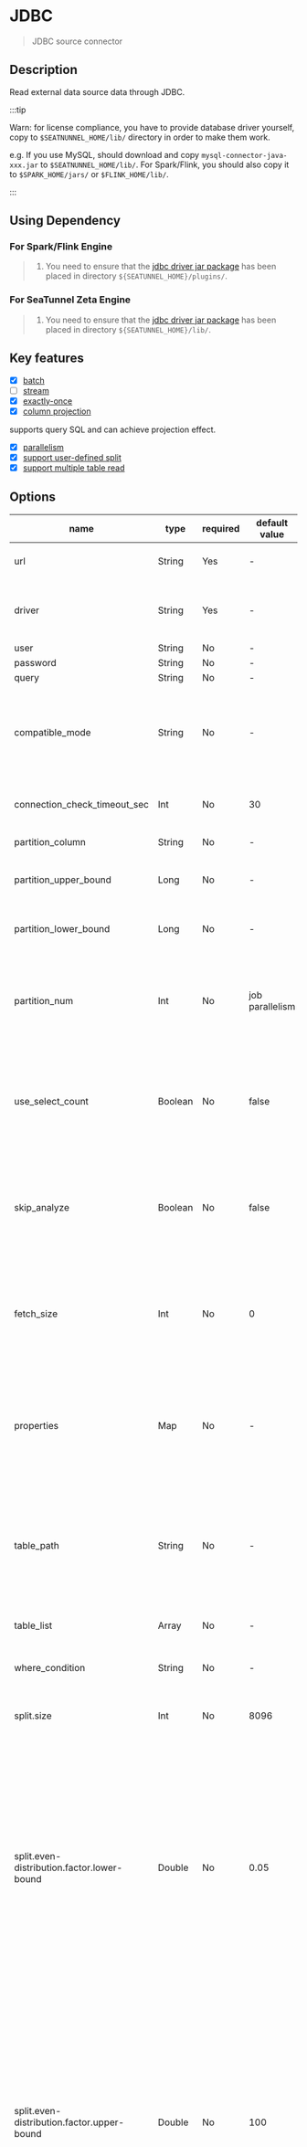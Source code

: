 # JDBC

> JDBC source connector

## Description

Read external data source data through JDBC.

:::tip

Warn: for license compliance, you have to provide database driver yourself, copy to `$SEATNUNNEL_HOME/lib/` directory in order to make them work.

e.g. If you use MySQL, should download and copy `mysql-connector-java-xxx.jar` to `$SEATNUNNEL_HOME/lib/`. For Spark/Flink, you should also copy it to `$SPARK_HOME/jars/` or `$FLINK_HOME/lib/`.

:::

## Using Dependency

### For Spark/Flink Engine

> 1. You need to ensure that the [jdbc driver jar package](https://mvnrepository.com/artifact/mysql/mysql-connector-java) has been placed in directory `${SEATUNNEL_HOME}/plugins/`.

### For SeaTunnel Zeta Engine

> 1. You need to ensure that the [jdbc driver jar package](https://mvnrepository.com/artifact/mysql/mysql-connector-java) has been placed in directory `${SEATUNNEL_HOME}/lib/`.

## Key features

- [x] [batch](../../concept/connector-v2-features.md)
- [ ] [stream](../../concept/connector-v2-features.md)
- [x] [exactly-once](../../concept/connector-v2-features.md)
- [x] [column projection](../../concept/connector-v2-features.md)

supports query SQL and can achieve projection effect.

- [x] [parallelism](../../concept/connector-v2-features.md)
- [x] [support user-defined split](../../concept/connector-v2-features.md)
- [x] [support multiple table read](../../concept/connector-v2-features.md)

## Options

|                    name                    |  type   | required |  default value  |                                                                                                                                                                                                                                                                                                                    description                                                                                                                                                                                                                                                                                                                     |
|--------------------------------------------|---------|----------|-----------------|----------------------------------------------------------------------------------------------------------------------------------------------------------------------------------------------------------------------------------------------------------------------------------------------------------------------------------------------------------------------------------------------------------------------------------------------------------------------------------------------------------------------------------------------------------------------------------------------------------------------------------------------------|
| url                                        | String  | Yes      | -               | The URL of the JDBC connection. Refer to a case: jdbc:postgresql://localhost/test                                                                                                                                                                                                                                                                                                                                                                                                                                                                                                                                                                  |
| driver                                     | String  | Yes      | -               | The jdbc class name used to connect to the remote data source, if you use MySQL the value is `com.mysql.cj.jdbc.Driver`.                                                                                                                                                                                                                                                                                                                                                                                                                                                                                                                           |
| user                                       | String  | No       | -               | userName                                                                                                                                                                                                                                                                                                                                                                                                                                                                                                                                                                                                                                           |
| password                                   | String  | No       | -               | password                                                                                                                                                                                                                                                                                                                                                                                                                                                                                                                                                                                                                                           |
| query                                      | String  | No       | -               | Query statement                                                                                                                                                                                                                                                                                                                                                                                                                                                                                                                                                                                                                                    |
| compatible_mode                            | String  | No       | -               | The compatible mode of database, required when the database supports multiple compatible modes. For example, when using OceanBase database, you need to set it to 'mysql' or 'oracle'.                                                                                                                                                                                                                                                                                                                                                                                                                                                             |
| connection_check_timeout_sec               | Int     | No       | 30              | The time in seconds to wait for the database operation used to validate the connection to complete.                                                                                                                                                                                                                                                                                                                                                                                                                                                                                                                                                |
| partition_column                           | String  | No       | -               | The column name for split data.                                                                                                                                                                                                                                                                                                                                                                                                                                                                                                                                                                                                                    |
| partition_upper_bound                      | Long    | No       | -               | The partition_column max value for scan, if not set SeaTunnel will query database get max value.                                                                                                                                                                                                                                                                                                                                                                                                                                                                                                                                                   |
| partition_lower_bound                      | Long    | No       | -               | The partition_column min value for scan, if not set SeaTunnel will query database get min value.                                                                                                                                                                                                                                                                                                                                                                                                                                                                                                                                                   |
| partition_num                              | Int     | No       | job parallelism | Not recommended for use, The correct approach is to control the number of split through `split.size`<br/> How many splits do we need to split into, only support positive integer. default value is job parallelism.                                                                                                                                                                                                                                                                                                                                                                                                                               |
| use_select_count                           | Boolean | No       | false           | Use select count for table count rather then other methods in dynamic chunk split stage. This is currently only available for jdbc-oracle.In this scenario, select count directly is used when it is faster to update statistics using sql from analysis table                                                                                                                                                                                                                                                                                                                                                                                     |
| skip_analyze                               | Boolean | No       | false           | Skip the analysis of table count in dynamic chunk split stage. This is currently only available for jdbc-oracle.In this scenario, you schedule analysis table sql to update related table statistics periodically or your table data does not change frequently                                                                                                                                                                                                                                                                                                                                                                                    |
| fetch_size                                 | Int     | No       | 0               | For queries that return a large number of objects, you can configure the row fetch size used in the query to improve performance by reducing the number database hits required to satisfy the selection criteria. Zero means use jdbc default value.                                                                                                                                                                                                                                                                                                                                                                                               |
| properties                                 | Map     | No       | -               | Additional connection configuration parameters,when properties and URL have the same parameters, the priority is determined by the <br/>specific implementation of the driver. For example, in MySQL, properties take precedence over the URL.                                                                                                                                                                                                                                                                                                                                                                                                     |
| table_path                                 | String  | No       | -               | The path to the full path of table, you can use this configuration instead of `query`. <br/>examples: <br/>`- mysql: "testdb.table1" `<br/>`- oracle: "test_schema.table1" `<br/>`- sqlserver: "testdb.test_schema.table1"` <br/>`- postgresql: "testdb.test_schema.table1"`  <br/>`- iris: "test_schema.table1"`                                                                                                                                                                                                                                                                                                                                  |
| table_list                                 | Array   | No       | -               | The list of tables to be read, you can use this configuration instead of `table_path`                                                                                                                                                                                                                                                                                                                                                                                                                                                                                                                                                              |
| where_condition                            | String  | No       | -               | Common row filter conditions for all tables/queries, must start with `where`. for example `where id > 100`                                                                                                                                                                                                                                                                                                                                                                                                                                                                                                                                         |
| split.size                                 | Int     | No       | 8096            | How many rows in one split, captured tables are split into multiple splits when read of table.                                                                                                                                                                                                                                                                                                                                                                                                                                                                                                                                                     |
| split.even-distribution.factor.lower-bound | Double  | No       | 0.05            | Not recommended for use.<br/> The lower bound of the chunk key distribution factor. This factor is used to determine whether the table data is evenly distributed. If the distribution factor is calculated to be greater than or equal to this lower bound (i.e., (MAX(id) - MIN(id) + 1) / row count), the table chunks would be optimized for even distribution. Otherwise, if the distribution factor is less, the table will be considered as unevenly distributed and the sampling-based sharding strategy will be used if the estimated shard count exceeds the value specified by `sample-sharding.threshold`. The default value is 0.05.  |
| split.even-distribution.factor.upper-bound | Double  | No       | 100             | Not recommended for use.<br/> The upper bound of the chunk key distribution factor. This factor is used to determine whether the table data is evenly distributed. If the distribution factor is calculated to be less than or equal to this upper bound (i.e., (MAX(id) - MIN(id) + 1) / row count), the table chunks would be optimized for even distribution. Otherwise, if the distribution factor is greater, the table will be considered as unevenly distributed and the sampling-based sharding strategy will be used if the estimated shard count exceeds the value specified by `sample-sharding.threshold`. The default value is 100.0. |
| split.sample-sharding.threshold            | Int     | No       | 1000            | This configuration specifies the threshold of estimated shard count to trigger the sample sharding strategy. When the distribution factor is outside the bounds specified by `chunk-key.even-distribution.factor.upper-bound` and `chunk-key.even-distribution.factor.lower-bound`, and the estimated shard count (calculated as approximate row count / chunk size) exceeds this threshold, the sample sharding strategy will be used. This can help to handle large datasets more efficiently. The default value is 1000 shards.                                                                                                                 |
| split.inverse-sampling.rate                | Int     | No       | 1000            | The inverse of the sampling rate used in the sample sharding strategy. For example, if this value is set to 1000, it means a 1/1000 sampling rate is applied during the sampling process. This option provides flexibility in controlling the granularity of the sampling, thus affecting the final number of shards. It's especially useful when dealing with very large datasets where a lower sampling rate is preferred. The default value is 1000.                                                                                                                                                                                            |
| common-options                             |         | No       | -               | Source plugin common parameters, please refer to [Source Common Options](common-options.md) for details.                                                                                                                                                                                                                                                                                                                                                                                                                                                                                                                                           |

## Parallel Reader

The JDBC Source connector supports parallel reading of data from tables. SeaTunnel will use certain rules to split the data in the table, which will be handed over to readers for reading. The number of readers is determined by the `parallelism` option.

**Split Key Rules:**

1. If `partition_column` is not null, It will be used to calculate split. The column must in **Supported split data type**.
2. If `partition_column` is null, seatunnel will read the schema from table and get the Primary Key and Unique Index. If there are more than one column in Primary Key and Unique Index, The first column which in the **supported split data type** will be used to split data. For example, the table have Primary Key(nn guid, name varchar), because `guid` id not in **supported split data type**, so the column `name` will be used to split data.

**Supported split data type:**
* String
* Number(int, bigint, decimal, ...)
* Date

## tips

> If the table can not be split(for example, table have no Primary Key or Unique Index, and `partition_column` is not set), it will run in single concurrency.
>
> Use `table_path` to replace `query` for single table reading. If you need to read multiple tables, use `table_list`.

## appendix

there are some reference value for params above.

|    datasource     |                       driver                        |                                  url                                   |                                                             maven                                                             |
|-------------------|-----------------------------------------------------|------------------------------------------------------------------------|-------------------------------------------------------------------------------------------------------------------------------|
| mysql             | com.mysql.cj.jdbc.Driver                            | jdbc:mysql://localhost:3306/test                                       | https://mvnrepository.com/artifact/mysql/mysql-connector-java                                                                 |
| postgresql        | org.postgresql.Driver                               | jdbc:postgresql://localhost:5432/postgres                              | https://mvnrepository.com/artifact/org.postgresql/postgresql                                                                  |
| dm                | dm.jdbc.driver.DmDriver                             | jdbc:dm://localhost:5236                                               | https://mvnrepository.com/artifact/com.dameng/DmJdbcDriver18                                                                  |
| phoenix           | org.apache.phoenix.queryserver.client.Driver        | jdbc:phoenix:thin:url=http://localhost:8765;serialization=PROTOBUF     | https://mvnrepository.com/artifact/com.aliyun.phoenix/ali-phoenix-shaded-thin-client                                          |
| sqlserver         | com.microsoft.sqlserver.jdbc.SQLServerDriver        | jdbc:sqlserver://localhost:1433                                        | https://mvnrepository.com/artifact/com.microsoft.sqlserver/mssql-jdbc                                                         |
| oracle            | oracle.jdbc.OracleDriver                            | jdbc:oracle:thin:@localhost:1521/xepdb1                                | https://mvnrepository.com/artifact/com.oracle.database.jdbc/ojdbc8                                                            |
| sqlite            | org.sqlite.JDBC                                     | jdbc:sqlite:test.db                                                    | https://mvnrepository.com/artifact/org.xerial/sqlite-jdbc                                                                     |
| gbase8a           | com.gbase.jdbc.Driver                               | jdbc:gbase://e2e_gbase8aDb:5258/test                                   | https://www.gbase8.cn/wp-content/uploads/2020/10/gbase-connector-java-8.3.81.53-build55.5.7-bin_min_mix.jar                   |
| starrocks         | com.mysql.cj.jdbc.Driver                            | jdbc:mysql://localhost:3306/test                                       | https://mvnrepository.com/artifact/mysql/mysql-connector-java                                                                 |
| db2               | com.ibm.db2.jcc.DB2Driver                           | jdbc:db2://localhost:50000/testdb                                      | https://mvnrepository.com/artifact/com.ibm.db2.jcc/db2jcc/db2jcc4                                                             |
| tablestore        | com.alicloud.openservices.tablestore.jdbc.OTSDriver | "jdbc:ots:http s://myinstance.cn-hangzhou.ots.aliyuncs.com/myinstance" | https://mvnrepository.com/artifact/com.aliyun.openservices/tablestore-jdbc                                                    |
| saphana           | com.sap.db.jdbc.Driver                              | jdbc:sap://localhost:39015                                             | https://mvnrepository.com/artifact/com.sap.cloud.db.jdbc/ngdbc                                                                |
| doris             | com.mysql.cj.jdbc.Driver                            | jdbc:mysql://localhost:3306/test                                       | https://mvnrepository.com/artifact/mysql/mysql-connector-java                                                                 |
| teradata          | com.teradata.jdbc.TeraDriver                        | jdbc:teradata://localhost/DBS_PORT=1025,DATABASE=test                  | https://mvnrepository.com/artifact/com.teradata.jdbc/terajdbc                                                                 |
| Snowflake         | net.snowflake.client.jdbc.SnowflakeDriver           | jdbc&#58;snowflake://<account_name>.snowflakecomputing.com             | https://mvnrepository.com/artifact/net.snowflake/snowflake-jdbc                                                               |
| Redshift          | com.amazon.redshift.jdbc42.Driver                   | jdbc:redshift://localhost:5439/testdb?defaultRowFetchSize=1000         | https://mvnrepository.com/artifact/com.amazon.redshift/redshift-jdbc42                                                        |
| Vertica           | com.vertica.jdbc.Driver                             | jdbc:vertica://localhost:5433                                          | https://repo1.maven.org/maven2/com/vertica/jdbc/vertica-jdbc/12.0.3-0/vertica-jdbc-12.0.3-0.jar                               |
| Kingbase          | com.kingbase8.Driver                                | jdbc:kingbase8://localhost:54321/db_test                               | https://repo1.maven.org/maven2/cn/com/kingbase/kingbase8/8.6.0/kingbase8-8.6.0.jar                                            |
| OceanBase         | com.oceanbase.jdbc.Driver                           | jdbc:oceanbase://localhost:2881                                        | https://repo1.maven.org/maven2/com/oceanbase/oceanbase-client/2.4.3/oceanbase-client-2.4.3.jar                                |
| Hive              | org.apache.hive.jdbc.HiveDriver                     | jdbc:hive2://localhost:10000                                           | https://repo1.maven.org/maven2/org/apache/hive/hive-jdbc/3.1.3/hive-jdbc-3.1.3-standalone.jar                                 |
| xugu              | com.xugu.cloudjdbc.Driver                           | jdbc:xugu://localhost:5138                                             | https://repo1.maven.org/maven2/com/xugudb/xugu-jdbc/12.2.0/xugu-jdbc-12.2.0.jar                                               |
| InterSystems IRIS | com.intersystems.jdbc.IRISDriver                    | jdbc:IRIS://localhost:1972/%SYS                                        | https://raw.githubusercontent.com/intersystems-community/iris-driver-distribution/main/JDBC/JDK18/intersystems-jdbc-3.8.4.jar |
| Presto            | io.prestosql.jdbc.PrestoDriver                      | jdbc:presto://host:port/catalog                                        | https://mvnrepository.com/artifact/com.facebook.presto/presto-jdbc                                                            |
| Trino             | io.trino.jdbc.TrinoDriver                           | jdbc:trino://host:port/catalog                                         | https://mvnrepository.com/artifact/io.trino/trino-jdbc                                                                        |

## Example

### simple

#### Case 1

```
Jdbc {
    url = "jdbc:mysql://localhost/test?serverTimezone=GMT%2b8"
    driver = "com.mysql.cj.jdbc.Driver"
    connection_check_timeout_sec = 100
    user = "root"
    password = "123456"
    query = "select * from type_bin"
}
```

#### Case 2 Use the select count(*) instead of analysis table for count table rows in dynamic chunk split stage

```
Jdbc {
    url = "jdbc:mysql://localhost/test?serverTimezone=GMT%2b8"
    driver = "com.mysql.cj.jdbc.Driver"
    connection_check_timeout_sec = 100
    user = "root"
    password = "123456"
    use_select_count = true 
    query = "select * from type_bin"
}
```

#### Case 3 Use the select NUM_ROWS from all_tables for the table rows but skip the analyze table.

```
Jdbc {
    url = "jdbc:mysql://localhost/test?serverTimezone=GMT%2b8"
    driver = "com.mysql.cj.jdbc.Driver"
    connection_check_timeout_sec = 100
    user = "root"
    password = "123456"
    skip_analyze = true 
    query = "select * from type_bin"
}
```

### parallel by partition_column

```
env {
  parallelism = 10
  job.mode = "BATCH"
}
source {
    Jdbc {
        url = "jdbc:mysql://localhost/test?serverTimezone=GMT%2b8"
        driver = "com.mysql.cj.jdbc.Driver"
        connection_check_timeout_sec = 100
        user = "root"
        password = "123456"
        query = "select * from type_bin"
        partition_column = "id"
        split.size = 10000
        # Read start boundary
        #partition_lower_bound = ...
        # Read end boundary
        #partition_upper_bound = ...
    }
}

sink {
  Console {}
}
```

### Parallel Boundary:

> It is more efficient to specify the data within the upper and lower bounds of the query. It is more efficient to read your data source according to the upper and lower boundaries you configured.

```
source {
    Jdbc {
        url = "jdbc:mysql://localhost:3306/test?serverTimezone=GMT%2b8&useUnicode=true&characterEncoding=UTF-8&rewriteBatchedStatements=true"
        driver = "com.mysql.cj.jdbc.Driver"
        connection_check_timeout_sec = 100
        user = "root"
        password = "123456"
        # Define query logic as required
        query = "select * from type_bin"
        partition_column = "id"
        # Read start boundary
        partition_lower_bound = 1
        # Read end boundary
        partition_upper_bound = 500
        partition_num = 10
        properties {
         useSSL=false
        }
    }
}
```

### parallel by Primary Key or Unique Index

> Configuring `table_path` will turn on auto split, you can configure `split.*` to adjust the split strategy

```
env {
  parallelism = 10
  job.mode = "BATCH"
}
source {
    Jdbc {
        url = "jdbc:mysql://localhost/test?serverTimezone=GMT%2b8"
        driver = "com.mysql.cj.jdbc.Driver"
        connection_check_timeout_sec = 100
        user = "root"
        password = "123456"
        table_path = "testdb.table1"
        query = "select * from testdb.table1"
        split.size = 10000
    }
}

sink {
  Console {}
}
```

### multiple table read:

***Configuring `table_list` will turn on auto split, you can configure `split.*` to adjust the split strategy***

```hocon
Jdbc {
    url = "jdbc:mysql://localhost/test?serverTimezone=GMT%2b8"
    driver = "com.mysql.cj.jdbc.Driver"
    connection_check_timeout_sec = 100
    user = "root"
    password = "123456"

    table_list = [
        {
          # e.g. table_path = "testdb.table1"、table_path = "test_schema.table1"、table_path = "testdb.test_schema.table1"
          table_path = "testdb.table1"
        },
        {
          table_path = "testdb.table2"
          # Use query filetr rows & columns
          query = "select id, name from testdb.table2 where id > 100"
        }
    ]
    #where_condition= "where id > 100"
    #split.size = 10000
    #split.even-distribution.factor.upper-bound = 100
    #split.even-distribution.factor.lower-bound = 0.05
    #split.sample-sharding.threshold = 1000
    #split.inverse-sampling.rate = 1000
}
```

## Changelog

### 2.2.0-beta 2022-09-26

- Add ClickHouse Source Connector

### 2.3.0-beta 2022-10-20

- [Feature] Support Phoenix JDBC Source ([2499](https://github.com/apache/seatunnel/pull/2499))
- [Feature] Support SQL Server JDBC Source ([2646](https://github.com/apache/seatunnel/pull/2646))
- [Feature] Support Oracle JDBC Source ([2550](https://github.com/apache/seatunnel/pull/2550))
- [Feature] Support StarRocks JDBC Source ([3060](https://github.com/apache/seatunnel/pull/3060))
- [Feature] Support GBase8a JDBC Source ([3026](https://github.com/apache/seatunnel/pull/3026))
- [Feature] Support DB2 JDBC Source ([2410](https://github.com/apache/seatunnel/pull/2410))

### next version

- [BugFix] Fix jdbc split bug ([3220](https://github.com/apache/seatunnel/pull/3220))
- [Feature] Support Sqlite JDBC Source ([3089](https://github.com/apache/seatunnel/pull/3089))
- [Feature] Support Tablestore Source ([3309](https://github.com/apache/seatunnel/pull/3309))
- [Feature] Support Teradata JDBC　Source ([3362](https://github.com/apache/seatunnel/pull/3362))
- [Feature] Support JDBC Fetch Size Config ([3478](https://github.com/apache/seatunnel/pull/3478))
- [Feature] Support Doris JDBC Source ([3586](https://github.com/apache/seatunnel/pull/3586))
- [Feature] Support Redshift JDBC Sink([#3615](https://github.com/apache/seatunnel/pull/3615))
- [BugFix] Fix jdbc connection reset bug ([3670](https://github.com/apache/seatunnel/pull/3670))
- [Improve] Add Vertica connector([#4303](https://github.com/apache/seatunnel/pull/4303))

